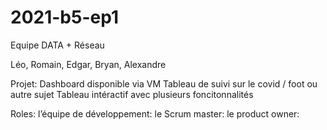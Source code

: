 # 2021-b5-ep1

Equipe DATA + Réseau

Léo, Romain, Edgar, Bryan, Alexandre

Projet:
Dashboard disponible via VM
Tableau de suivi sur le covid / foot ou autre sujet
Tableau intéractif avec plusieurs foncitonnalités

Roles:
l’équipe de développement:
le Scrum master:
le product owner:
